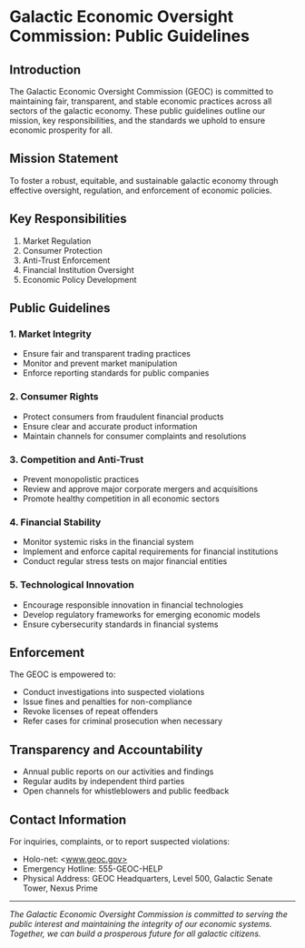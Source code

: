 # Galactic Economic Oversight Commission: Public Guidelines

## Introduction

The Galactic Economic Oversight Commission (GEOC) is committed to maintaining fair, transparent, and stable economic practices across all sectors of the galactic economy. These public guidelines outline our mission, key responsibilities, and the standards we uphold to ensure economic prosperity for all.

## Mission Statement

To foster a robust, equitable, and sustainable galactic economy through effective oversight, regulation, and enforcement of economic policies.

## Key Responsibilities

1. Market Regulation
2. Consumer Protection
3. Anti-Trust Enforcement
4. Financial Institution Oversight
5. Economic Policy Development

## Public Guidelines

### 1. Market Integrity

- Ensure fair and transparent trading practices
- Monitor and prevent market manipulation
- Enforce reporting standards for public companies

### 2. Consumer Rights

- Protect consumers from fraudulent financial products
- Ensure clear and accurate product information
- Maintain channels for consumer complaints and resolutions

### 3. Competition and Anti-Trust

- Prevent monopolistic practices
- Review and approve major corporate mergers and acquisitions
- Promote healthy competition in all economic sectors

### 4. Financial Stability

- Monitor systemic risks in the financial system
- Implement and enforce capital requirements for financial institutions
- Conduct regular stress tests on major financial entities

### 5. Technological Innovation

- Encourage responsible innovation in financial technologies
- Develop regulatory frameworks for emerging economic models
- Ensure cybersecurity standards in financial systems

## Enforcement

The GEOC is empowered to:

- Conduct investigations into suspected violations
- Issue fines and penalties for non-compliance
- Revoke licenses of repeat offenders
- Refer cases for criminal prosecution when necessary

## Transparency and Accountability

- Annual public reports on our activities and findings
- Regular audits by independent third parties
- Open channels for whistleblowers and public feedback

## Contact Information

For inquiries, complaints, or to report suspected violations:

- Holo-net: <www.geoc.gov>
- Emergency Hotline: 555-GEOC-HELP
- Physical Address: GEOC Headquarters, Level 500, Galactic Senate Tower, Nexus Prime

---

*The Galactic Economic Oversight Commission is committed to serving the public interest and maintaining the integrity of our economic systems. Together, we can build a prosperous future for all galactic citizens.*
